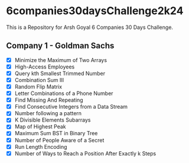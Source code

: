 # 6companies30daysChallenge2k24
This is a Repository for Arsh Goyal 6 Companies 30 Days Challenge.

## Company 1 - Goldman Sachs

- [x] Minimize the Maximum of Two Arrays
- [x] High-Access Employees
- [x] Query kth Smallest Trimmed Number
- [x] Combination Sum III
- [x] Random Flip Matrix
- [x] Letter Combinations of a Phone Number
- [x] Find Missing And Repeating
- [x] Find Consecutive Integers from a Data Stream
- [x] Number following a pattern
- [x] K Divisible Elements Subarrays
- [x] Map of Highest Peak
- [x] Maximum Sum BST in Binary Tree
- [x] Number of People Aware of a Secret
- [x] Run Length Encoding
- [x] Number of Ways to Reach a Position After Exactly k Steps
